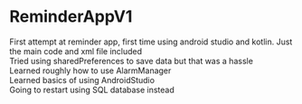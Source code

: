 # ReminderAppV1
First attempt at reminder app, first time using android studio and kotlin. 
Just the main code and xml file included  
Tried using sharedPreferences to save data but that was a hassle  
Learned roughly how to use AlarmManager  
Learned basics of using AndroidStudio  
Going to restart using SQL database instead
